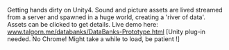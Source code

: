 Getting hands dirty on Unity4.
Sound and picture assets are lived streamed from a server and spawned in a huge world, creating a 'river of data'. Assets can be clicked to get details. Live demo here: www.talgorn.me/databanks/DataBanks-Prototype.html [Unity plug-in needed. No Chrome! Might take a while to load, be patient !]
